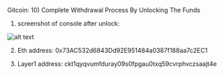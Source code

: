 Gitcoin: 10) Complete Withdrawal Process By Unlocking The Funds

1. screenshot of console after unlock:

![alt text](https://github.com/drugurares/Gitcoin_Nervos/blob/main/task9/console_unlock.PNG?raw=true)

2. Eth address: 0x73AC532d6843Dd92E951484a0387f188aa7c2EC1

3. Layer1 address: ckt1qyqvumfduray09s0fpgau0txq59cvrphvczsaajt4e